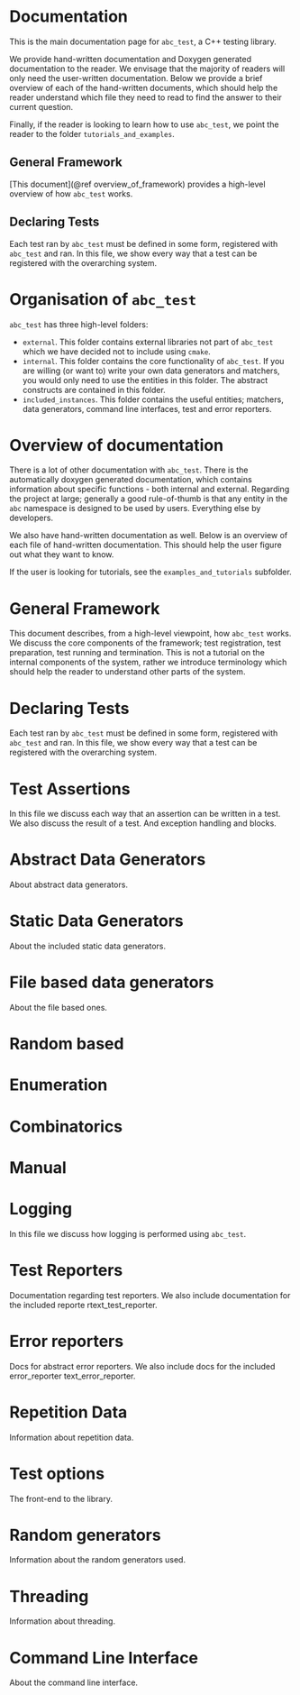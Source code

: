 # Documentation

This is the main documentation page for `abc_test`, a C++ testing library.

We provide hand-written documentation and Doxygen generated documentation to the reader. We envisage that the majority of readers will only need the user-written documentation. Below we provide a brief overview of each of the hand-written documents, which should help the reader understand which file they need to read to find the answer to their current question.

Finally, if the reader is looking to learn how to use `abc_test`, we point the reader to the folder `tutorials_and_examples`.

## General Framework
[This document](@ref overview_of_framework) provides a high-level overview of how `abc_test` works.

## Declaring Tests
Each test ran by `abc_test` must be defined in some form, registered with `abc_test` and ran. In this file, we show every way that a test can be registered with the overarching system.

# Organisation of `abc_test`

`abc_test` has three high-level folders:

- `external`. This folder contains external libraries not part of `abc_test` which we have decided not to include using `cmake`.
- `internal`. This folder contains the core functionality of `abc_test`. If you are willing (or want to) write your own data generators and matchers, you would only need to use the entities in this folder. The abstract constructs are contained in this folder.
- `included_instances`. This folder contains the useful entities; matchers, data generators, command line interfaces, test and error reporters.

# Overview of documentation

There is a lot of other documentation with `abc_test`. There is the automatically doxygen generated documentation, which contains information about specific functions - both internal and external. Regarding the project at large; generally a good rule-of-thumb is that any entity in the `abc` namespace is designed to be used by users. Everything else by developers.

We also have hand-written documentation as well. Below is an overview of each file of hand-written documentation. This should help the user figure out what they want to know. 

If the user is looking for tutorials, see the `examples_and_tutorials` subfolder.

# General Framework

This document describes, from a high-level viewpoint, how `abc_test` works. We discuss the core components of the framework; test registration, test preparation, test running and termination. This is not a tutorial on the internal components of the system, rather we introduce terminology which should help the reader to understand other parts of the system.

# Declaring Tests

Each test ran by `abc_test` must be defined in some form, registered with `abc_test` and ran. In this file, we show every way that a test can be registered with the overarching system.

# Test Assertions

In this file we discuss each way that an assertion can be written in a test. We also discuss the result of a test. And exception handling and blocks.

# Abstract Data Generators

About abstract data generators.

# Static Data Generators

About the included static data generators.

# File based data generators

About the file based ones.

# Random based

# Enumeration

# Combinatorics

# Manual

# Logging

In this file we discuss how logging is performed using `abc_test`.

# Test Reporters

Documentation regarding test reporters. We also include documentation for the included reporte rtext_test_reporter.

# Error reporters
Docs for abstract error reporters. We also include docs for the included error_reporter text_error_reporter.

# Repetition Data

Information about repetition data.

# Test options

The front-end to the library.

# Random generators

Information about the random generators used.

# Threading

Information about threading.

# Command Line Interface

About the command line interface.

